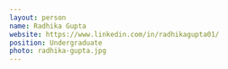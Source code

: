 ```yaml
---
layout: person
name: Radhika Gupta
website: https://www.linkedin.com/in/radhikagupta01/
position: Undergraduate
photo: radhika-gupta.jpg
---
```

